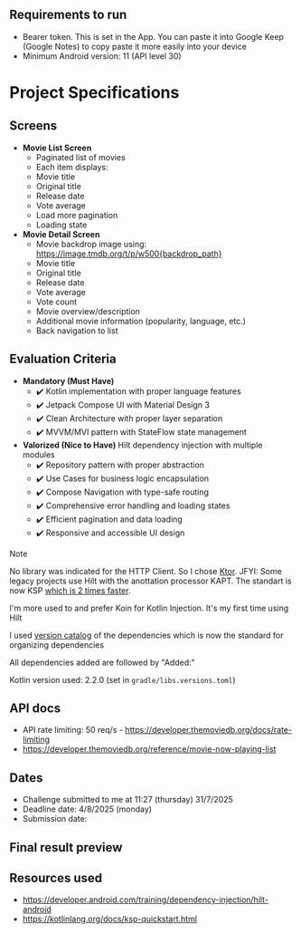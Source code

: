 ## Requirements to run
- Bearer token. This is set in the App. You can paste it into Google Keep (Google Notes) to copy paste
it more easily into your device
- Minimum Android version: 11 (API level 30)

# Project Specifications
## Screens
- **Movie List Screen**
    - Paginated list of movies
    - Each item displays:
    - Movie title
    - Original title
    - Release date
    - Vote average
    - Load more pagination
    - Loading state
- **Movie Detail Screen**
    - Movie backdrop image using: https://image.tmdb.org/t/p/w500{backdrop_path}
    - Movie title
    - Original title
    - Release date
    - Vote average
    - Vote count
    - Movie overview/description
    - Additional movie information (popularity, language, etc.)
    - Back navigation to list

## Evaluation Criteria
- **Mandatory (Must Have)**
    - ✔️ Kotlin implementation with proper language features
    - ✔️ Jetpack Compose UI with Material Design 3
    - ✔️ Clean Architecture with proper layer separation
    - ✔️ MVVM/MVI pattern with StateFlow state management
- **Valorized (Nice to Have)**
Hilt dependency injection with multiple modules
    - ✔️ Repository pattern with proper abstraction
    - ✔️ Use Cases for business logic encapsulation
    - ✔️ Compose Navigation with type-safe routing
    - ✔️ Comprehensive error handling and loading states
    - ✔️ Efficient pagination and data loading
    - ✔️ Responsive and accessible UI design

> [!NOTE]
> No library was indicated for the HTTP Client. So I chose [Ktor](https://ktor.io/docs/client-create-new-application.html). JFYI: Some legacy projects use Hilt with the anottation processor KAPT. The standart is now KSP [which is 2 times faster](https://kotlinlang.org/docs/ksp-overview.html).
>
> I'm more used to and prefer Koin for Kotlin Injection. It's my first time using Hilt
>
> I used [version catalog](https://developer.android.com/build/migrate-to-catalogs) of the dependencies which is now the standard for organizing dependencies
> 
> All dependencies added are followed by "Added:"
> 
> Kotlin version used: 2.2.0 (set in `gradle/libs.versions.toml`)

## API docs
- API rate limiting: 50 req/s - https://developer.themoviedb.org/docs/rate-limiting
- https://developer.themoviedb.org/reference/movie-now-playing-list

## Dates
- Challenge submitted to me at 11:27 (thursday) 31/7/2025
- Deadline date: 4/8/2025 (monday)
- Submission date: 

## Final result preview



## Resources used
- https://developer.android.com/training/dependency-injection/hilt-android
- https://kotlinlang.org/docs/ksp-quickstart.html
